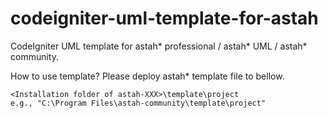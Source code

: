 # codeigniter-uml-template-for-astah
CodeIgniter UML template for astah* professional / astah* UML / astah* community.

How to use template?
Please deploy astah* template file to bellow. 
	
	<Installation folder of astah-XXX>\template\project
	e.g., "C:\Program Files\astah-community\template\project"
